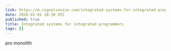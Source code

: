 ```yaml
---
link: https://m.signalvnoise.com/integrated-systems-for-integrated-programmers/
date: 2020-02-01 18:38 UTC
published: true
title: Integrated systems for integrated programmers
tags: []
---
```


pro monolith
